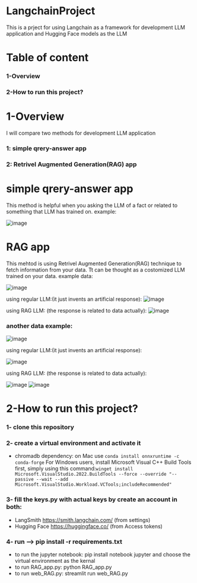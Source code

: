 # LangchainProject
This is a prject for using Langchain as a framework for development LLM application and Hugging Face models as the LLM

# Table of content 
### 1-Overview 
### 2-How to run this project? 

# 1-Overview 
I will compare two methods for development LLM application 
### 1: simple qrery-answer app
### 2: Retrivel Augmented Generation(RAG) app

# simple qrery-answer app
This method is helpful when you asking the LLM of a fact or related to something that LLM has trained on.
example: 

![image](https://github.com/user-attachments/assets/12d05250-8950-4733-9feb-84bd873f074c)

# RAG app
This mehtod is using Retrivel Augmented Generation(RAG) technique to fetch information from your data. Tt can be thought as a costomized LLM trained on your data.
example data:

![image](https://github.com/user-attachments/assets/46735dc3-acb4-4860-9046-ec24674e57b2)

using regular LLM:(it just invents an artificial response):
![image](https://github.com/user-attachments/assets/60c36815-4cea-44b1-9bf7-51163805ab86)

using RAG LLM: (the response is related to data actually):
![image](https://github.com/user-attachments/assets/0e30baba-a11d-4873-87ac-4b38ba1ff9e1)

### another data example:

![image](https://github.com/user-attachments/assets/c238c2e3-6ed6-4a05-8750-da1acba0289d)

using regular LLM:(it just invents an artificial response):

![image](https://github.com/user-attachments/assets/7cc87139-3575-4a47-8c67-dd83510c42f1)


using RAG LLM: (the response is related to data actually):

![image](https://github.com/user-attachments/assets/fdaf1bdf-1931-4d2e-b403-774a502cd510)
![image](https://github.com/user-attachments/assets/0cb0dfcc-3c16-441d-a480-c59bfe1787a9)

# 2-How to run this project?

### 1- clone this repository  

### 2- create a virtual environment and activate it 
- chromadb dependency: on Mac use `conda install onnxruntime -c conda-forge` For Windows users, install Microsoft Visual C++ Build Tools first, simply using this command:` winget install Microsoft.VisualStudio.2022.BuildTools --force --override "--passive --wait --add Microsoft.VisualStudio.Workload.VCTools;includeRecommended" `

### 3- fill the keys.py with actual keys by create an account in both:
- LangSmith https://smith.langchain.com/ (from settings)
- Hugging Face https://huggingface.co/ (from Access tokens)

### 4- run --> pip install -r requirements.txt

- to run the jupyter notebook: pip install notebook jupyter and choose the virtual environment as the kernal
- to run RAG_app.py: python RAG_app.py
- to run web_RAG.py: streamlit run web_RAG.py








